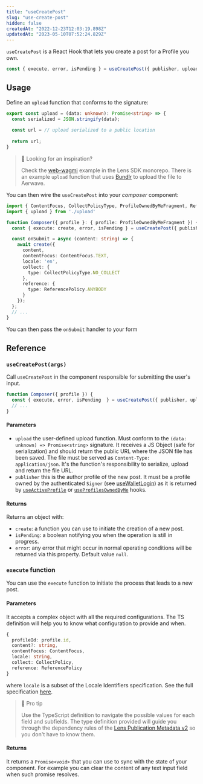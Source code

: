 ```yaml
---
title: "useCreatePost"
slug: "use-create-post"
hidden: false
createdAt: "2022-12-23T12:03:19.898Z"
updatedAt: "2023-05-10T07:52:24.829Z"
---
```

`useCreatePost` is a React Hook that lets you create a post for a Profile you own.

```typescript
const { execute, error, isPending } = useCreatePost({ publisher, upload });
```

## Usage

Define an `upload` function that conforms to the signature:

```typescript upload.ts
export const upload = (data: unknown): Promise<string> => {
  const serialized = JSON.stringify(data);
  
  const url = // upload serialized to a public location
        
  return url;
}
```

> 📘 Looking for an inspiration?
> 
> Check the [web-wagmi](https://github.com/lens-protocol/lens-sdk/tree/main/examples/web-wagmi) example in the Lens SDK monorepo. There is an example `upload` function that uses [Bundlr](https://github.com/Bundlr-Network) to upload the file to Aerwave.

You can then wire the `useCreatePost` into your _composer_ component:

```typescript
import { ContentFocus, CollectPolicyType, ProfileOwnedByMeFragment, ReferencePolicy, useCreatePost } from '@lens-protocol/react';
import { upload } from './upload'

function Composer({ profile }: { profile: ProfileOwnedByMeFragment }) {
  const { execute: create, error, isPending } = useCreatePost({ publisher: profile, upload });

  const onSubmit = async (content: string) => {
    await create({
      content,
      contentFocus: ContentFocus.TEXT,
      locale: 'en',
      collect: {
        type: CollectPolicyType.NO_COLLECT
      },
      reference: {
        type: ReferencePolicy.ANYBODY
      }
    });
  };
  // ...
}
```

You can then pass the `onSubmit` handler to your form

## Reference

### `useCreatePost(args)`

Call `useCreatePost` in the component responsible for submitting the user's input.

```typescript
function Composer({ profile }) {
  const { execute, error, isPending  } = useCreatePost({ publisher, upload });
  // ...
}
```

#### Parameters

- `upload` the user-defined upload function. Must conform to the `(data: unknown) => Promise<string>` signature. It receives a JS Object (safe for serialization) and should return the public URL where the JSON file has been saved. The file must be served as `Content-Type: application/json`. It's the function's responsibility to serialize, upload and return the file URL.
- `publisher` this is the author profile of the new post. It must be a profile owned by the authenticated `Signer` (see [useWalletLogin](doc:use-wallet-login)) as it is returned by [`useActiveProfile`](doc:use-active-profile) or [`useProfilesOwnedByMe`](doc:use-profiles-owned-by-me) hooks.

#### Returns

Returns an object with:

- `create`: a function you can use to initiate the creation of a new post.
- `isPending`: a boolean notifying you when the operation is still in progress.
- `error`: any error that might occur in normal operating conditions will be returned via this property. Default value `null`.

### `execute` function

You can use the `execute` function to initiate the process that leads to a new post.

#### Parameters

It accepts a complex object with all the required configurations. The TS definition will help you to know what configuration to provide and when.

```typescript
{
  profileId: profile.id,
  content?: string,
  contentFocus: ContentFocus,
  locale: string,
  collect: CollectPolicy,
  reference: ReferencePolicy
}
```

where `locale` is a subset of the Locale Identifiers specification. See the full specification [here](https://docs.lens.xyz/docs/metadata-standards#locale---required).

> 📘 Pro tip
> 
> Use the TypeScript definition to navigate the possible values for each field and subfields. The type definition provided will guide you through the dependency rules of the [Lens Publication Metadata v2](https://docs.lens.xyz/docs/metadata-standards#metadata-structure) so you don't have to know them.

#### Returns

It returns a `Promise<void>` that you can use to sync with the state of your component. For example you can clear the content of any text input field when such promise resolves.